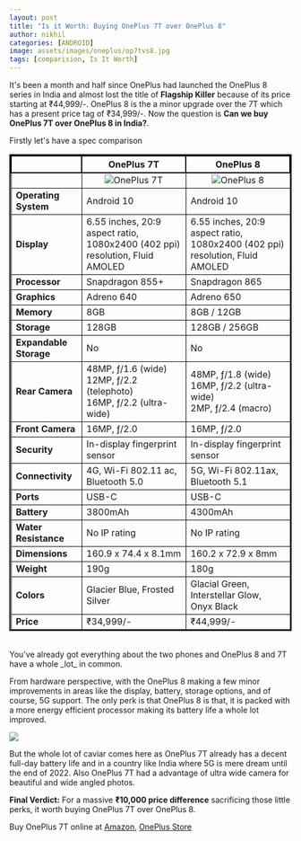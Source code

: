 ```yaml
---
layout: post
title: "Is it Worth: Buying OnePlus 7T over OnePlus 8"
author: nikhil
categories: [ANDROID]
image: assets/images/oneplus/op7tvs8.jpg
tags: [comparision, Is It Worth]
---
```


It's been a month and half since OnePlus had launched the OnePlus 8 series in India and almost lost the title of <b>Flagship Killer</b> because of its price starting at ₹44,999/-. OnePlus 8 is the a minor upgrade over the 7T which has a present price tag of ₹34,999/-. Now the question is <b>Can we buy OnePlus 7T over OnePlus 8 in India?</b>.

Firstly let's have a spec comparison

<style>
  table{
    border-collapse: collapse;
    border-spacing: 0;
    border:2px solid #000000;
}

th{
    border:2px solid #000000;
}

td{
    border:1px solid #000000;
}
</style>

|                        | <b>OnePlus 7T</b>                                                                                                      | <b>OnePlus 8</b>                                                                                                    |
| ---------------------- | --------------------------------------------------------------------------------------------------------------- | ------------------------------------------------------------------------------------------------------------ |
|                        | <center><img src="{{ site.baseurl }}/assets/images/oneplus/oneplus-7t-render.jpg" alt="OnePlus 7T" title="OnePlus 7T"/></center> | <center><img src="{{ site.baseurl }}/assets/images/oneplus/oneplus-8-render.jpg" alt="OnePlus 8" title="OnePlus 8"/></center> |
| <b>Operating System</b>   | Android 10                                                                                                      | Android 10                                                                                                   |
| <b>Display</b>            | 6.55 inches, 20:9 aspect ratio, 1080x2400 (402 ppi) resolution, Fluid AMOLED                                    | 6.55 inches, 20:9 aspect ratio, 1080x2400 (402 ppi) resolution, Fluid AMOLED                                 |
| <b>Processor</b>          | Snapdragon 855+                                                                                                 | Snapdragon 865                                                                                               |
| <b>Graphics</b>           | Adreno 640                                                                                                      | Adreno 650                                                                                                   |
| <b>Memory</b>             | 8GB                                                                                                             | 8GB / 12GB                                                                                                   |
| <b>Storage</b>            | 128GB                                                                                                           | 128GB / 256GB                                                                                                |
| <b>Expandable Storage</b> | No                                                                                                              | No                                                                                                           |
| <b>Rear Camera</b>        | 48MP, ƒ/1.6 (wide)<br/>12MP, ƒ/2.2 (telephoto)<br/>16MP, ƒ/2.2 (ultra-wide)                                     | 48MP, ƒ/1.8 (wide)<br/>16MP, ƒ/2.2 (ultra-wide)<br/>2MP, ƒ/2.4 (macro)                                       |
| <b>Front Camera</b>       | 16MP, ƒ/2.0                                                                                                     | 16MP, ƒ/2.0                                                                                                  |
| <b>Security</b>           | In-display fingerprint sensor                                                                                   | In-display fingerprint sensor                                                                                |
| <b>Connectivity</b>       | 4G, Wi-Fi 802.11 ac, Bluetooth 5.0                                                                              | 5G, Wi-Fi 802.11ax, Bluetooth 5.1                                                                            |
| <b>Ports</b>              | USB-C                                                                                                           | USB-C                                                                                                        |
| <b>Battery</b>            | 3800mAh                                                                                                         | 4300mAh                                                                                                      |
| <b>Water Resistance</b>   | No IP rating                                                                                                    | No IP rating                                                                                                 |
| <b>Dimensions</b>         | 160.9 x 74.4 x 8.1mm                                                                                            | 160.2 x 72.9 x 8mm                                                                                           |
| <b>Weight</b>             | 190g                                                                                                            | 180g                                                                                                         |
| <b>Colors</b>             | Glacier Blue, Frosted Silver                                                                                    | Glacial Green, Interstellar Glow, Onyx Black                                                                 | 
| <b>Price</b>              | ₹34,999/-                                                                                                       |  ₹44,999/-                                                                                                   |

<br/>
You've already got everything about the two phones and OnePlus 8 and 7T have a whole _lot_ in common.

From hardware perspective, with the OnePlus 8 making a few minor improvements in areas like the display, battery, storage options, and of course, 5G support. The only perk is that OnePlus 8 is that, it is packed with a more energy efficient processor making its battery life a whole lot improved.

<img src="{{ site.baseurl }}/assets/images/oneplus/cpu-performance.jpg" />

But the whole lot of caviar comes here as OnePlus 7T already has a decent full-day battery life and in a country like India where 5G is mere dream until the end of 2022. Also OnePlus 7T had a advantage of ultra wide camera for beautiful and wide angled photos.

<b>Final Verdict:</b> For a massive <b>₹10,000 price difference</b> sacrificing those little perks, it worth buying OnePlus 7T over OnePlus 8.

Buy OnePlus 7T online at <a href = "https://www.amazon.in/gp/product/B07DJLVJ5M/ref=as_li_tl?ie=UTF8&camp=3638&creative=24630&creativeASIN=B07DJLVJ5M&linkCode=as2&tag=devskrate-21&linkId=d2a373fe29948ba22833a6dbeb27145b">Amazon</a>, <a href="https://www.oneplus.in/oneplus-7t?from=7t">OnePlus Store</a>
